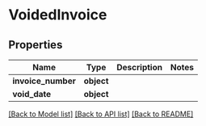# VoidedInvoice

## Properties
Name | Type | Description | Notes
------------ | ------------- | ------------- | -------------
**invoice_number** | **object** |  | 
**void_date** | **object** |  | 

[[Back to Model list]](../README.md#documentation-for-models) [[Back to API list]](../README.md#documentation-for-api-endpoints) [[Back to README]](../README.md)

